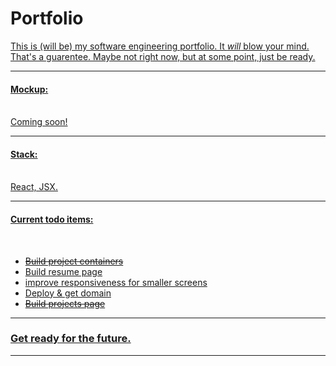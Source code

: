 # Portfolio
<u>
  This is (will be) my software engineering portfolio. It <i>will</i> blow your mind. That's a guarentee. Maybe not right now, but at some point, just be ready.
  <hr>
  <h4>Mockup:</h4>
  <br>
  Coming soon!
  <hr>
  <h4>Stack:</h4>
  <br> 
  React, JSX.
  <hr>
  <h4>Current todo items:</h4>
  <br>
    <ul>
      <strike><li>Build project containers</li></strike>
      <li>Build resume page</li>
      <li>improve responsiveness for smaller screens</li>
      <li>Deploy & get domain</li>
      <strike><li>Build projects page</li></strike>
    </ul>  
  <hr>
  <H3>Get ready for the future.</h3>
  <hr>
  
